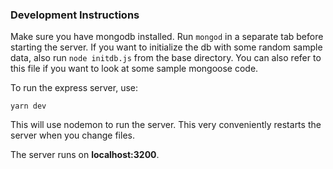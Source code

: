 ### Development Instructions
Make sure you have mongodb installed. Run `mongod` in a separate tab before starting the server.
If you want to initialize the db with some random sample data, also run `node initdb.js` from the base directory. You can also refer to this file if you want to look at some sample mongoose code.

To run the express server, use:
```
yarn dev
```
This will use nodemon to run the server. This very conveniently restarts the server when you change files.

The server runs on **localhost:3200**.
